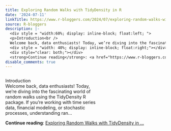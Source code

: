 ```yaml
---
title: Exploring Random Walks with TidyDensity in R
date: '2024-07-11'
linkTitle: https://www.r-bloggers.com/2024/07/exploring-random-walks-with-tidydensity-in-r/
source: R-bloggers
description: |-
  <div style = "width:60%; display: inline-block; float:left; ">
  <p>Introduction<br />
  Welcome back, data enthusiasts! Today, we’re diving into the fascinating world of random walks using the TidyDensity R package. If you’re working with time series data, financial modeling, or stochastic processes, understanding ran...</p></div>
  <div style = "width: 40%; display: inline-block; float:right;"></div>
  <div style="clear: both;"></div>
  <strong>Continue reading</strong>: <a href="https://www.r-bloggers.com/2024/07/exploring-random-walks-with-tidydensity-in-r/">Exploring Random Walks with TidyDensity in ...
disable_comments: true
---
```

<div style = "width:60%; display: inline-block; float:left; ">
<p>Introduction<br />
Welcome back, data enthusiasts! Today, we’re diving into the fascinating world of random walks using the TidyDensity R package. If you’re working with time series data, financial modeling, or stochastic processes, understanding ran...</p></div>
<div style = "width: 40%; display: inline-block; float:right;"></div>
<div style="clear: both;"></div>
<strong>Continue reading</strong>: <a href="https://www.r-bloggers.com/2024/07/exploring-random-walks-with-tidydensity-in-r/">Exploring Random Walks with TidyDensity in ...